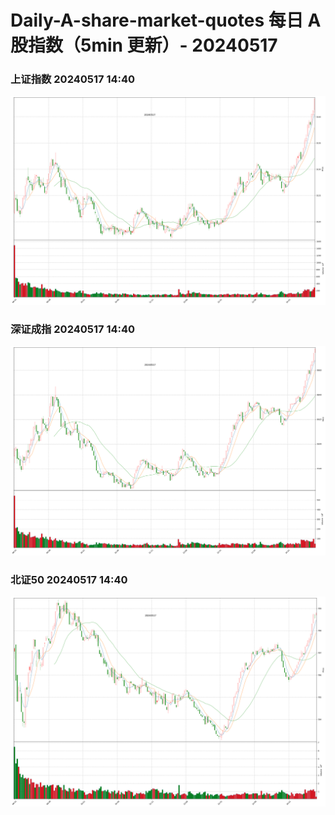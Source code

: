 
# Daily-A-share-market-quotes 每日 A 股指数（5min 更新）- 20240517

### 上证指数 20240517 14:40
![](./fig/2024/5/20240517-sh000001.png)

### 深证成指 20240517 14:40
![](./fig/2024/5/20240517-sz399001.png)

### 北证50 20240517 14:40
![](./fig/2024/5/20240517-bj899050.png)
